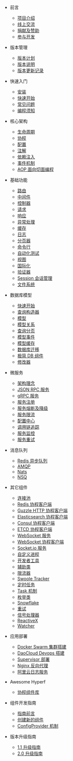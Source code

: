 * 前言

  * [项目介绍](zh-cn/README.md)
  * [线上交流](zh-cn/communication.md)
  * [捐献及赞助](zh-cn/donate.md)
  * [参与开发](zh-cn/contribute.md)
  
* 版本管理

  * [版本计划](zh-cn/release-planning.md)
  * [版本说明](zh-cn/versions.md)
  * [版本更新记录](zh-cn/changelog.md)

* 快速入门

  * [安装](zh-cn/quick-start/install.md)
  * [快速开始](zh-cn/quick-start/overview.md)
  * [常见问题](zh-cn/quick-start/questions.md)
  * [编程须知](zh-cn/quick-start/important.md)
  
* 核心架构

  * [生命周期](zh-cn/lifecycle.md)
  * [协程](zh-cn/coroutine.md)
  * [配置](zh-cn/config.md)
  * [注解](zh-cn/annotation.md)
  * [依赖注入](zh-cn/di.md)
  * [事件机制](zh-cn/event.md)
  * [AOP 面向切面编程](zh-cn/aop.md)
  
* 基础功能

  * [路由](zh-cn/router.md)
  * [中间件](zh-cn/middleware/middleware.md)
  * [控制器](zh-cn/controller.md)
  * [请求](zh-cn/request.md)
  * [响应](zh-cn/response.md)
  * [异常处理](zh-cn/exception-handler.md)
  * [缓存](zh-cn/cache.md)
  * [日志](zh-cn/logger.md)
  * [分页器](zh-cn/paginator.md)
  * [命令行](zh-cn/command.md)
  * [自动化测试](zh-cn/testing.md)
  * [视图](zh-cn/view.md)
  * [国际化](zh-cn/translation.md)
  * [验证器](zh-cn/validation.md)
  * [Session 会话管理](zh-cn/session.md)
  * [文件系统](zh-cn/filesystem.md)
  
* 数据库模型

  * [快速开始](zh-cn/db/quick-start.md)
  * [查询构造器](zh-cn/db/querybuilder.md)
  * [模型](zh-cn/db/model.md)
  * [模型关系](zh-cn/db/relationship.md)
  * [查询分页](zh-cn/db/paginator.md)
  * [模型事件](zh-cn/db/event.md)
  * [模型缓存](zh-cn/db/model-cache.md)
  * [数据库迁移](zh-cn/db/migration.md)
  * [极简 DB 组件](zh-cn/db/db.md)
  * [修改器](zh-cn/db/mutators.md)
  
* 微服务

  * [架构理念](zh-cn/microservice.md)
  * [JSON RPC 服务](zh-cn/json-rpc.md)
  * [gRPC 服务](zh-cn/grpc.md)
  * [服务注册](zh-cn/service-register.md)
  * [服务熔断及降级](zh-cn/circuit-breaker.md)
  * [服务限流](zh-cn/rate-limit.md)
  * [配置中心](zh-cn/config-center.md)
  * [调用链追踪](zh-cn/tracer.md)
  * [服务监控](zh-cn/metric.md)
  * [服务重试](zh-cn/retry.md)
  
* 消息队列

  * [Redis 异步队列](zh-cn/async-queue.md)
  * [AMQP](zh-cn/amqp.md)
  * [Nats](zh-cn/nats.md)
  * [NSQ](zh-cn/nsq.md)
  
* 其它组件

  * [连接池](zh-cn/pool.md)
  * [Redis 协程客户端](zh-cn/redis.md)
  * [Guzzle HTTP 协程客户端](zh-cn/guzzle.md)
  * [Elasticsearch 协程客户端](zh-cn/elasticsearch.md)
  * [Consul 协程客户端](zh-cn/consul.md)
  * [ETCD 协程客户端](zh-cn/etcd.md)
  * [WebSocket 服务](zh-cn/websocket-server.md)
  * [WebSocket 协程客户端](zh-cn/websocket-client.md)
  * [Socket.io 服务](zh-cn/socketio-server.md)
  * [自定义进程](zh-cn/process.md)
  * [开发者工具](zh-cn/devtool.md)
  * [辅助类](zh-cn/utils.md)
  * [限流器](zh-cn/rate-limit.md)
  * [Swoole Tracker](zh-cn/swoole-tracker.md)
  * [定时任务](zh-cn/crontab.md)
  * [Task 机制](zh-cn/task.md)
  * [枚举类](zh-cn/constants.md)
  * [Snowflake](zh-cn/snowflake.md)
  * [重试](zh-cn/retry.md)
  * [信号处理器](zh-cn/signal.md)
  * [ReactiveX](zh-cn/reactive-x.md)
  * [Watcher](zh-cn/watcher.md)

* 应用部署

  * [Docker Swarm 集群搭建](zh-cn/tutorial/docker-swarm.md)
  * [DaoCloud Devops 搭建](zh-cn/tutorial/daocloud.md)
  * [Supervisor 部署](zh-cn/tutorial/supervisor.md)
  * [Nginx 反向代理](zh-cn/tutorial/nginx.md)
  * [阿里云日志服务](zh-cn/tutorial/aliyun-logger.md)
  
* Awesome Hyperf

  * [协程组件库](zh-cn/awesome-components.md)
  
* 组件开发指南

  * [指南前言](zh-cn/component-guide/intro.md)
  * [创建新的组件](zh-cn/component-guide/create.md)
  * [ConfigProvider 机制](zh-cn/component-guide/configprovider.md)

* 版本升级指南
  
  * [1.1 升级指南](zh-cn/upgrade/1.1.md)
  * [2.0 升级指南](zh-cn/upgrade/2.0.md)

